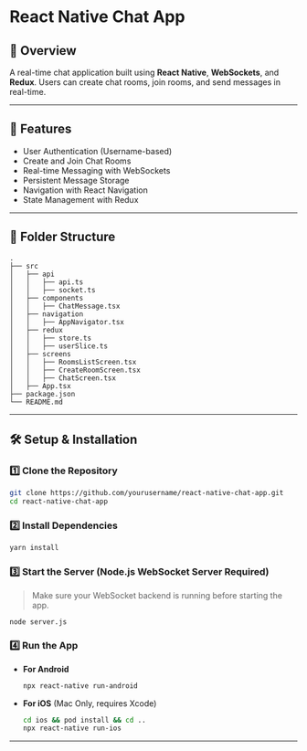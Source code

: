 # React Native Chat App

## 📌 Overview
A real-time chat application built using **React Native**, **WebSockets**, and **Redux**. Users can create chat rooms, join rooms, and send messages in real-time.

---

## 🚀 Features
- User Authentication (Username-based)
- Create and Join Chat Rooms
- Real-time Messaging with WebSockets
- Persistent Message Storage
- Navigation with React Navigation
- State Management with Redux

---

## 📂 Folder Structure
```
.
├── src
│   ├── api
│   │   ├── api.ts
│   │   ├── socket.ts
│   ├── components
│   │   ├── ChatMessage.tsx
│   ├── navigation
│   │   ├── AppNavigator.tsx
│   ├── redux
│   │   ├── store.ts
│   │   ├── userSlice.ts
│   ├── screens
│   │   ├── RoomsListScreen.tsx
│   │   ├── CreateRoomScreen.tsx
│   │   ├── ChatScreen.tsx
│   ├── App.tsx
├── package.json
└── README.md
```

---

## 🛠️ Setup & Installation

### 1️⃣ **Clone the Repository**
```sh
git clone https://github.com/yourusername/react-native-chat-app.git
cd react-native-chat-app
```

### 2️⃣ **Install Dependencies**
```sh
yarn install
```

### 3️⃣ **Start the Server (Node.js WebSocket Server Required)**
> Make sure your WebSocket backend is running before starting the app.
```sh
node server.js
```

### 4️⃣ **Run the App**
- **For Android**
  ```sh
  npx react-native run-android
  ```
- **For iOS** (Mac Only, requires Xcode)
  ```sh
  cd ios && pod install && cd ..
  npx react-native run-ios
  ```

---
